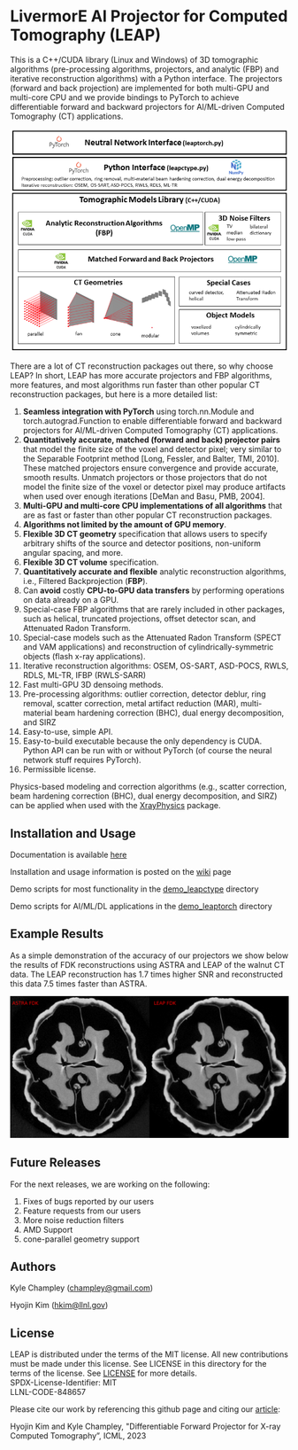 # LivermorE AI Projector for Computed Tomography (LEAP)
This is a C++/CUDA library (Linux and Windows) of 3D tomographic algorithms (pre-processing algorithms, projectors, and analytic (FBP) and iterative reconstruction algorithms) with a Python interface.  The projectors (forward and back projection) are implemented for both multi-GPU and multi-core CPU and we provide bindings to PyTorch to achieve differentiable forward and backward projectors for AI/ML-driven Computed Tomography (CT) applications.

<p align="center">
  <img src=https://github.com/LLNL/LEAP/blob/main/documentation/LEAPoverview.png>
</p>

There are a lot of CT reconstruction packages out there, so why choose LEAP?  In short, LEAP has more accurate projectors and FBP algorithms, more features, and most algorithms run faster than other popular CT reconstruction packages, but here is a more detailed list:
1) **Seamless integration with PyTorch** using torch.nn.Module and torch.autograd.Function to enable differentiable forward and backward projectors for AI/ML-driven Computed Tomography (CT) applications.
2) **Quantitatively accurate, matched (forward and back) projector pairs** that model the finite size of the voxel and detector pixel; very similar to the Separable Footprint method [Long, Fessler, and Balter, TMI, 2010].  These matched projectors ensure convergence and provide accurate, smooth results.  Unmatch projectors or those projectors that do not model the finite size of the voxel or detector pixel may produce artifacts when used over enough iterations [DeMan and Basu, PMB, 2004].
3) **Multi-GPU and multi-core CPU implementations of all algorithms** that are as fast or faster than other popular CT reconstruction packages.
4) **Algorithms not limited by the amount of GPU memory**.
5) **Flexible 3D CT geometry** specification that allows users to specify arbitrary shifts of the source and detector positions, non-uniform angular spacing, and more.
6) **Flexible 3D CT volume** specification.
7) **Quantitatively accurate and flexible** analytic reconstruction algorithms, i.e., Filtered Backprojection (**FBP**).
8) Can **avoid** costly **CPU-to-GPU data transfers** by performing operations on data already on a GPU. 
9) Special-case FBP algorithms that are rarely included in other packages, such as helical, truncated projections, offset detector scan, and Attenuated Radon Transform.
10) Special-case models such as the Attenuated Radon Transform (SPECT and VAM applications) and reconstruction of cylindrically-symmetric objects (flash x-ray applications).
11) Iterative reconstruction algorithms: OSEM, OS-SART, ASD-POCS, RWLS, RDLS, ML-TR, IFBP (RWLS-SARR)
12) Fast multi-GPU 3D densoing methods.
13) Pre-processing algorithms: outlier correction, detector deblur, ring removal, scatter correction, metal artifact reduction (MAR), multi-material beam hardening correction (BHC), dual energy decomposition, and SIRZ
14) Easy-to-use, simple API.
15) Easy-to-build executable because the only dependency is CUDA.  Python API can be run with or without PyTorch (of course the neural network stuff requires PyTorch).
16) Permissible license.

Physics-based modeling and correction algorithms (e.g., scatter correction, beam hardening correction (BHC), dual energy decomposition, and SIRZ) can be applied when used with the [XrayPhysics](https://github.com/kylechampley/XrayPhysics) package.

## Installation and Usage

Documentation is available [here](https://leapct.readthedocs.io/)

Installation and usage information is posted on the [wiki](https://github.com/LLNL/LEAP/wiki) page

Demo scripts for most functionality in the [demo_leapctype](https://github.com/LLNL/LEAP/tree/main/demo_leapctype) directory

Demo scripts for AI/ML/DL applications in the [demo_leaptorch](https://github.com/LLNL/LEAP/tree/main/demo_leaptorch) directory

## Example Results

As a simple demonstration of the accuracy of our projectors we show below the results of FDK reconstructions using ASTRA and LEAP of the walnut CT data.  The LEAP reconstruction has 1.7 times higher SNR and reconstructed this data 7.5 times faster than ASTRA.
<p align="center">
  <img src=https://github.com/LLNL/LEAP/blob/main/results/walnut_comparison.png>
</p>

## Future Releases

For the next releases, we are working on the following:
1) Fixes of bugs reported by our users
2) Feature requests from our users
3) More noise reduction filters
4) AMD Support
5) cone-parallel geometry support

## Authors
Kyle Champley (champley@gmail.com)

Hyojin Kim (hkim@llnl.gov)   


## License
LEAP is distributed under the terms of the MIT license. All new contributions must be made under this license. See LICENSE in this directory for the terms of the license.
See [LICENSE](LICENSE) for more details.  
SPDX-License-Identifier: MIT  
LLNL-CODE-848657  

Please cite our work by referencing this github page and citing our [article](https://arxiv.org/abs/2307.05801):

Hyojin Kim and Kyle Champley, "Differentiable Forward Projector for X-ray Computed Tomography”, ICML, 2023
